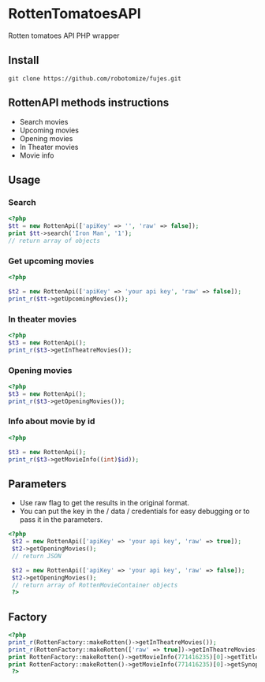 # RottenTomatoesAPI
Rotten tomatoes API PHP wrapper

## Install

`git clone https://github.com/robotomize/fujes.git`

## RottenAPI methods instructions

* Search movies
* Upcoming movies
* Opening movies
* In Theater movies
* Movie info

## Usage

### Search
```php
<?php
$tt = new RottenApi(['apiKey' => '', 'raw' => false]);
print $tt->search('Iron Man', '1');
// return array of objects
```

### Get upcoming movies
```php
<?php

$t2 = new RottenApi(['apiKey' => 'your api key', 'raw' => false]);
print_r($tt->getUpcomingMovies());
```

### In theater movies

```php
<?php
$t3 = new RottenApi();
print_r($t3->getInTheatreMovies());
```

### Opening movies
```php
<?php
$t3 = new RottenApi();
print_r($t3->getOpeningMovies());
```

### Info about movie by id
```php
<?php

$t3 = new RottenApi();
print_r($t3->getMovieInfo((int)$id));

```

## Parameters

* Use raw flag to get the results in the original format.
* You can put the key in the / data / credentials for easy debugging or to pass it in the parameters.

```php
<?php
 $t2 = new RottenApi(['apiKey' => 'your api key', 'raw' => true]);
 $t2->getOpeningMovies();
 // return JSON

 $t2 = new RottenApi(['apiKey' => 'your api key', 'raw' => false]);
 $t2->getOpeningMovies();
 // return array of RottenMovieContainer objects
 ?>
```

## Factory
```php
<?php
print_r(RottenFactory::makeRotten()->getInTheatreMovies());
print_r(RottenFactory::makeRotten(['raw' => true])->getInTheatreMovies());
print RottenFactory::makeRotten()->getMovieInfo(771416235)[0]->getTitle();
print RottenFactory::makeRotten()->getMovieInfo(771416235)[0]->getSynopsis();
 ?>
```
